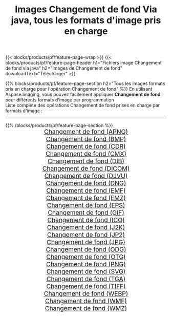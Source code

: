 ﻿---
title: Images Changement de fond Via java, tous les formats d'image pris en charge 
weight: 3920
url: /fr/java/change-background 
lang: fr
langdirlevel: 2
locales: zh-hans,ja,it,ru,de,es,fr,nl,id,lt,pl,pt,vi,tr,ko,zh-hant,ar,hi,th,sv,cs,uk,he
description: En utilisant Aspose.Imaging, vous pouvez facilement Changement de fond images Via java
---

{{< blocks/products/pf/feature-page-wrap >}}
{{< blocks/products/pf/feature-page-header h1="Fichiers image Changement de fond via java" h2="images de Changement de fond" downloadText="Télécharger" >}}


{{% blocks/products/pf/feature-page-section  h2="Tous les images formats pris en charge pour l'opération Changement de fond" %}}
En utilisant Aspose.Imaging, vous pouvez facilement appliquer **Changement de fond** pour différents formats d'image par programmation
<br/>
Liste complète des opérations Changement de fond prises en charge par formats d'image :
<hr/>
{{% /blocks/products/pf/feature-page-section %}}
<div class="container-fluid productfamilypage bg-gray">
    <div class="convertypes bg-gray agp-content section">
        <div class="container">
		<div class="row other-converters" style="gap: 10px;font-size: 19px;text-align:center;">
		    <div class='col-md-2 other-converter remove-lp remove-rp'><a href="/imaging/fr/java/change-background/apng" style="padding:15px;">Changement de fond (APNG)</a></div><div class='col-md-2 other-converter remove-lp remove-rp'><a href="/imaging/fr/java/change-background/bmp" style="padding:15px;">Changement de fond (BMP)</a></div><div class='col-md-2 other-converter remove-lp remove-rp'><a href="/imaging/fr/java/change-background/cdr" style="padding:15px;">Changement de fond (CDR)</a></div><div class='col-md-2 other-converter remove-lp remove-rp'><a href="/imaging/fr/java/change-background/cmx" style="padding:15px;">Changement de fond (CMX)</a></div><div class='col-md-2 other-converter remove-lp remove-rp'><a href="/imaging/fr/java/change-background/dib" style="padding:15px;">Changement de fond (DIB)</a></div><div class='col-md-2 other-converter remove-lp remove-rp'><a href="/imaging/fr/java/change-background/dicom" style="padding:15px;">Changement de fond (DICOM)</a></div><div class='col-md-2 other-converter remove-lp remove-rp'><a href="/imaging/fr/java/change-background/djvu" style="padding:15px;">Changement de fond (DJVU)</a></div><div class='col-md-2 other-converter remove-lp remove-rp'><a href="/imaging/fr/java/change-background/dng" style="padding:15px;">Changement de fond (DNG)</a></div><div class='col-md-2 other-converter remove-lp remove-rp'><a href="/imaging/fr/java/change-background/emf" style="padding:15px;">Changement de fond (EMF)</a></div><div class='col-md-2 other-converter remove-lp remove-rp'><a href="/imaging/fr/java/change-background/emz" style="padding:15px;">Changement de fond (EMZ)</a></div><div class='col-md-2 other-converter remove-lp remove-rp'><a href="/imaging/fr/java/change-background/eps" style="padding:15px;">Changement de fond (EPS)</a></div><div class='col-md-2 other-converter remove-lp remove-rp'><a href="/imaging/fr/java/change-background/gif" style="padding:15px;">Changement de fond (GIF)</a></div><div class='col-md-2 other-converter remove-lp remove-rp'><a href="/imaging/fr/java/change-background/ico" style="padding:15px;">Changement de fond (ICO)</a></div><div class='col-md-2 other-converter remove-lp remove-rp'><a href="/imaging/fr/java/change-background/j2k" style="padding:15px;">Changement de fond (J2K)</a></div><div class='col-md-2 other-converter remove-lp remove-rp'><a href="/imaging/fr/java/change-background/jp2" style="padding:15px;">Changement de fond (JP2)</a></div><div class='col-md-2 other-converter remove-lp remove-rp'><a href="/imaging/fr/java/change-background/jpg" style="padding:15px;">Changement de fond (JPG)</a></div><div class='col-md-2 other-converter remove-lp remove-rp'><a href="/imaging/fr/java/change-background/odg" style="padding:15px;">Changement de fond (ODG)</a></div><div class='col-md-2 other-converter remove-lp remove-rp'><a href="/imaging/fr/java/change-background/otg" style="padding:15px;">Changement de fond (OTG)</a></div><div class='col-md-2 other-converter remove-lp remove-rp'><a href="/imaging/fr/java/change-background/png" style="padding:15px;">Changement de fond (PNG)</a></div><div class='col-md-2 other-converter remove-lp remove-rp'><a href="/imaging/fr/java/change-background/svg" style="padding:15px;">Changement de fond (SVG)</a></div><div class='col-md-2 other-converter remove-lp remove-rp'><a href="/imaging/fr/java/change-background/tga" style="padding:15px;">Changement de fond (TGA)</a></div><div class='col-md-2 other-converter remove-lp remove-rp'><a href="/imaging/fr/java/change-background/tiff" style="padding:15px;">Changement de fond (TIFF)</a></div><div class='col-md-2 other-converter remove-lp remove-rp'><a href="/imaging/fr/java/change-background/webp" style="padding:15px;">Changement de fond (WEBP)</a></div><div class='col-md-2 other-converter remove-lp remove-rp'><a href="/imaging/fr/java/change-background/wmf" style="padding:15px;">Changement de fond (WMF)</a></div><div class='col-md-2 other-converter remove-lp remove-rp'><a href="/imaging/fr/java/change-background/wmz" style="padding:15px;">Changement de fond (WMZ)</a></div>
                </div>
        </div>
    </div>
</div>
<br/>
